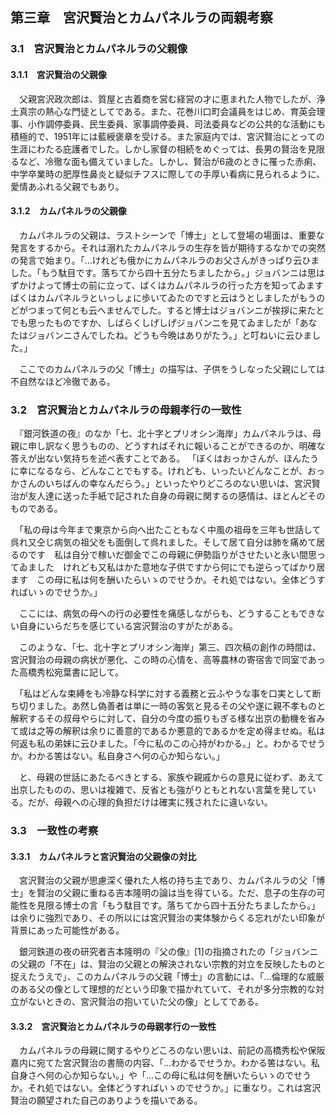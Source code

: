 ## 第三章　宮沢賢治とカムパネルラの両親考察

### 3.1　宮沢賢治とカムパネルラの父親像

#### 3.1.1　宮沢賢治の父親像

　父親宮沢政次郎は、質屋と古着商を営む経営の才に恵まれた人物でしたが、浄土真宗の熱心な門徒としてである。また、花巻川口町会議員をはじめ、育英会理事、小作調停委員、民生委員、家事調停委員、司法委員などの公共的な活動にも積極的で、1951年には藍綬褒章を受ける。また家庭内では、宮沢賢治にとっての生涯にわたる庇護者でした。しかし家督の相続をめぐっては、長男の賢治を見限るなど、冷徹な面も備えていました。しかし、賢治が6歳のときに罹った赤痢、中学卒業時の肥厚性鼻炎と疑似チフスに際しての手厚い看病に見られるように、愛情あふれる父親でもあり。

#### 3.1.2　カムパネルラの父親像

　カムパネルラの父親は、ラストシーンで「博士」として登場の場面は、重要な発言をするから。それは溺れたカムパネルラの生存を皆が期待するなかでの突然の発言で始まり。「…けれども俄かにカムパネルラのお父さんがきっぱり云ひました。「もう駄目です。落ちてから四十五分たちましたから。」ジョバンニは思はずかけよって博士の前に立って、ばくはカムパネルラの行った方を知ってゐますばくはカムパネルラといっしょに歩いてゐたのですと云はうとしましたがもうのどがつまって何とも云へませんでした。すると博士はジョバンニが挨拶に来たとでも思ったものですか、しばらくしげしげジョバンニを見てゐましたが「あなたはジョバンニさんでしたね。どうも今晩はありがたう。」と叮ねいに云ひました。」

　ここでのカムパネルラの父「博士」の描写は、子供をうしなった父親にしては不自然なほど冷徹である。

### 3.2　宮沢賢治とカムパネルラの母親孝行の一致性

　『銀河鉄道の夜』のなか「七、北十字とプリオシン海岸」カムパネルラは、母親に申し訳なく思うものの、どうすればそれに報いることができるのか、明確な答えが出ない気持ちを述べ表すことである。 「ぼくはおっかさんが、ほんたうに幸になるなら、どんなことでもする。けれども、いったいどんなことが、おっかさんのいちばんの幸なんだらう。」といったやりどころのない思いは、宮沢賢治が友人達に送った手紙で記された自身の母親に関するの感情は、ほとんどそのものである。

　「私の母は今年まで東京から向へ出たこともなく中風の祖母を三年も世話して呉れ又仝じ病気の祖父をも面倒して呉れました。そして居て自分は肺を痛めて居るのです　私は自分で稼いだ御金でこの母親に伊勢詣りがさせたいと永い間思ってゐました　けれども又私はかた意地な子供ですから何にでも逆らってばかり居ます　この母に私は何を酬いたらいゝのでせうか。それ処ではない。全体どうすればいゝのでせうか。」

　ここには、病気の母への行の必要性を痛感しながらも、どうすることもできない自身にいらだちを感じている宮沢賢治のすがたがある。

　このような、「七、北十字とプリオシン海岸」第三、四次稿の創作の時間は、宮沢賢治の母親の病状が悪化、この時の心情を、高等農林の寄宿舎で同室であった高橋秀松宛葉書に記して。

　「私はどんな束縛をも冷静な科学に対する義務と云ふやうな事を口実として断ち切りました。あ然し偽善者は単に一時の客気と見るその父や遂に親不孝ものと解釈するその叔母やらに対して、自分の今度の振りもぎる様な出京の動機を省みて或は之等の解釈は余りに善意的であるか悪意的であるかを定め得ませぬ。私は何返も私の弟妹に云ひました。「今に私のこの心持がわかる。」と。わかるでせうか。わかる筈はない。私自身さへ何の心か知らない。」

　と、母親の世話にあたるべきとする、家族や親戚からの意見に従わず、あえて出京したものの、思いは複雑で、反省とも強がりともとれない言葉を発している。だが、母親への心理的負担だけは確実に残されたに違いない。

### 3.3　一致性の考察

#### 3.3.1　カムパネルラと宮沢賢治の父親像の対比

　宮沢賢治の父親が思慮深く優れた人格の持ち主であり、カムパネルラの父「博士」を賢治の父親に重ねる吉本隆明の論は当を得ている。ただ、息子の生存の可能性を見限る博士の言「もう駄目です。落ちてから四十五分たちましたから。」は余りに強烈であり、その所以には宮沢賢治の実体験からくる忘れがたい印象が背景にあった可能性がある。

　銀河鉄道の夜の研究者吉本隆明の『父の像』[1]の指摘されたの「ジョバンニの父親の「不在」は、賢治の父親との解決されない宗教的対立を反映したものと捉えたうえで」、このカムパネルラの父親「博士」の言動には、「…倫理的な威厳のある父の像として理想的だという印象で描かれていて、それが多分宗教的な対立がないときの、宮沢賢治の抱いていた父の像」としてである。

#### 3.3.2　宮沢賢治とカムパネルラの母親孝行の一致性

　カムパネルラの母親に関するやりどころのない思いは、前記の高橋秀松や保阪嘉内に宛てた宮沢賢治の書簡の内容、「…わかるでせうか。わかる筈はない。私自身さへ何の心か知らない。」や「…この母に私は何を酬いたらいゝのでせうか。それ処ではない。全体どうすればいゝのでせうか。」に重なり。これは宮沢賢治の願望された自己のありようを描いである。